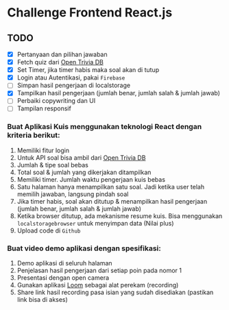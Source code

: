 # Challenge Frontend React.js

## TODO
- [x] Pertanyaan dan pilihan jawaban
- [x] Fetch quiz dari [Open Trivia DB](https://opentdb.com/)
- [x] Set Timer, jika timer habis maka soal akan di tutup
- [x] Login atau Autentikasi, pakai `Firebase`
- [ ] Simpan hasil pengerjaan di localstorage
- [x] Tampilkan hasil pengerjaan (jumlah benar, jumlah salah & jumlah jawab)
- [ ] Perbaiki copywriting dan UI
- [ ] Tampilan responsif

### Buat Aplikasi Kuis menggunakan teknologi React dengan kriteria berikut:
1. Memiliki fitur login
2. Untuk API soal bisa ambil dari [Open Trivia DB](https://opentdb.com/)
3. Jumlah & tipe soal bebas
4. Total soal & jumlah yang dikerjakan ditampilkan
5. Memiliki timer. Jumlah waktu pengerjaan kuis bebas
6. Satu halaman hanya menampilkan satu soal. Jadi ketika user telah memilih jawaban, langsung pindah soal
7. Jika timer habis, soal akan ditutup & menampilkan hasil pengerjaan (jumlah benar, jumlah salah & jumlah jawab)
8. Ketika browser ditutup, ada mekanisme resume kuis. Bisa menggunakan `localstoragebrowser` untuk menyimpan data (Nilai plus)
9. Upload code di `Github`

### Buat video demo aplikasi dengan spesifikasi:
1. Demo aplikasi di seluruh halaman
2. Penjelasan hasil pengerjaan dari setiap poin pada nomor 1
3. Presentasi dengan open camera
4. Gunakan aplikasi [Loom](https://www.loom.com) sebagai alat perekam (recording)
5. Share link hasil recording pasa isian yang sudah disediakan (pastikan link bisa di akses)